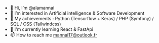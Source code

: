 - 👋 Hi, I’m @alamannai
- 👀 I’m interested in Artificial intelligence & Software Development
- 🌱 My achievements : Python (Tensorflow + Keras) / PHP (Symfony) / SQL / CSS (Tailwindcss)
- 🎷 I'm currently learning React & FastApi
- 📫 How to reach me mannai17@outlook.fr

